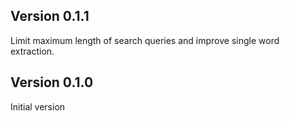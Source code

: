 ## Version 0.1.1

Limit maximum length of search queries and improve single word extraction.

## Version 0.1.0

Initial version
